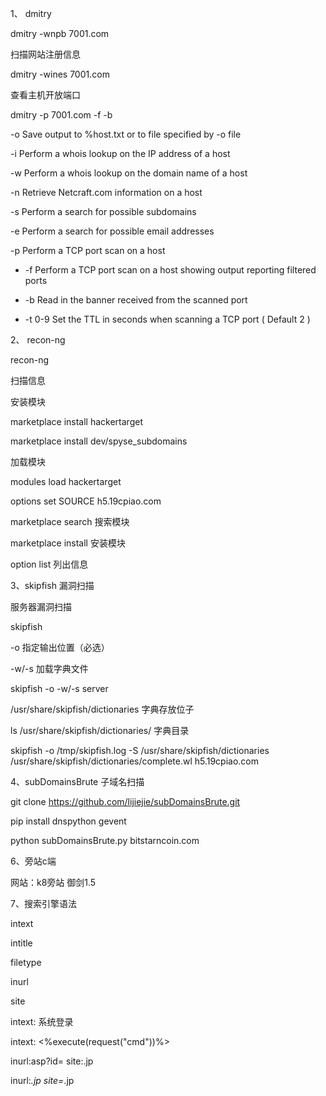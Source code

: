 1、 dmitry

dmitry -wnpb 7001.com



扫描网站注册信息

dmitry -wines 7001.com



查看主机开放端口

dmitry -p 7001.com -f -b 



  -o	 Save output to %host.txt or to file specified by -o file

  -i	 Perform a whois lookup on the IP address of a host

  -w	 Perform a whois lookup on the domain name of a host

  -n	 Retrieve Netcraft.com information on a host

  -s	 Perform a search for possible subdomains

  -e	 Perform a search for possible email addresses

  -p	 Perform a TCP port scan on a host

* -f	 Perform a TCP port scan on a host showing output reporting filtered ports

* -b	 Read in the banner received from the scanned port

* -t 0-9 Set the TTL in seconds when scanning a TCP port ( Default 2 )



2、 recon-ng

recon-ng

扫描信息

安装模块

marketplace install hackertarget

marketplace install dev/spyse_subdomains



加载模块

modules load hackertarget



options set SOURCE h5.19cpiao.com



marketplace search 搜索模块

marketplace install 安装模块

option list 列出信息





3、skipfish 漏洞扫描



服务器漏洞扫描

skipfish

-o 指定输出位置（必选）

-w/-s 加载字典文件

skipfish -o -w/-s server

/usr/share/skipfish/dictionaries 字典存放位子



ls /usr/share/skipfish/dictionaries/ 字典目录

skipfish -o /tmp/skipfish.log -S /usr/share/skipfish/dictionaries /usr/share/skipfish/dictionaries/complete.wl h5.19cpiao.com



4、subDomainsBrute 子域名扫描

git clone https://github.com/lijiejie/subDomainsBrute.git

pip install dnspython gevent

python subDomainsBrute.py bitstarncoin.com





6、旁站c端

网站：k8旁站 御剑1.5





7、搜索引擎语法

intext

intitle

filetype

inurl

site



intext: 系统登录

intext: <%execute(request("cmd"))%>



inurl:asp?id= site:.jp

inurl:*.jp site=*.jp





